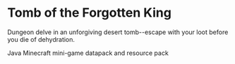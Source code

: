 # Tomb of the Forgotten King
Dungeon delve in an unforgiving desert tomb--escape with your loot before you die of dehydration.

Java Minecraft mini-game datapack and resource pack
